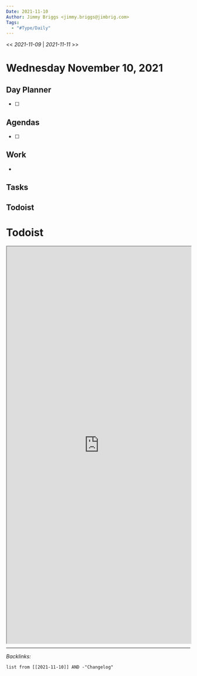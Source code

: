 ```yaml
---
Date: 2021-11-10
Author: Jimmy Briggs <jimmy.briggs@jimbrig.com>
Tags:
  - "#Type/Daily"
---
```


\<\< *2021-11-09* | *2021-11-11* >>

# Wednesday November 10, 2021

## Day Planner

* [ ] 

## Agendas

* [ ] 

## Work

* 

## Tasks

## Todoist

# Todoist

<div style="display: block; position: relative; width: 100%; height: 800px; --aspect-ratio:9/16; padding-bottom: calc(var(--aspect-ratio) * 100%);"><iframe src="https://todoist.com/app/upcoming#" allow="fullscreen" style="position: absolute; top: 0px; left: 0px; height: 100%; width: 100%;"></iframe></div>

---

*Backlinks:*

````dataview
list from [[2021-11-10]] AND -"Changelog"
````
